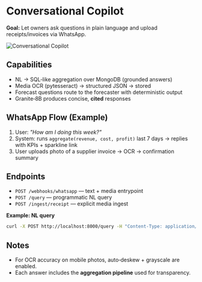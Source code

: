 # Conversational Copilot

**Goal:** Let owners ask questions in plain language and upload receipts/invoices via WhatsApp.

![Conversational Copilot](../docs/Conversational_Copilot.png)

## Capabilities
- NL → SQL‑like aggregation over MongoDB (grounded answers)
- Media OCR (pytesseract) → structured JSON → stored
- Forecast questions route to the forecaster with deterministic output
- Granite‑8B produces concise, **cited** responses

## WhatsApp Flow (Example)
1. User: *"How am I doing this week?"*  
2. System: runs `aggregate(revenue, cost, profit)` last 7 days → replies with KPIs + sparkline link  
3. User uploads photo of a supplier invoice → OCR → confirmation summary

## Endpoints
- `POST /webhooks/whatsapp` — text + media entrypoint
- `POST /query` — programmatic NL query
- `POST /ingest/receipt` — explicit media ingest

**Example: NL query**
```bash
curl -X POST http://localhost:8000/query -H "Content-Type: application/json" -d '{"business_id":"acme-001","question":"profit last week vs previous?"}'
```

## Notes
- For OCR accuracy on mobile photos, auto‑deskew + grayscale are enabled.
- Each answer includes the **aggregation pipeline** used for transparency.
